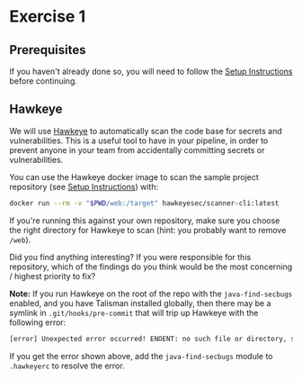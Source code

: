 # Exercise 1

## Prerequisites

If you haven't already done so, you will need to follow the [Setup Instructions](00_setup.md) before
continuing.

## Hawkeye

We will use [Hawkeye](https://github.com/hawkeyesec/scanner-cli) to automatically scan the code
base for secrets and vulnerabilities. This is a useful tool to have in your pipeline, in order to
prevent anyone in your team from accidentally committing secrets or vulnerabilities.

You can use the Hawkeye docker image to scan the sample project repository (see [Setup Instructions](00_setup.md)) with:

```bash
docker run --rm -v "$PWD/web:/target" hawkeyesec/scanner-cli:latest
```

If you're running this against your own repository, make sure you choose the right directory for Hawkeye to scan (hint: you probably want to remove `/web`).

Did you find anything interesting? If you were responsible for this repository, which of the findings do you think would be the most concerning / highest priority to fix?

**Note:** If you run Hawkeye on the root of the repo with the `java-find-secbugs` enabled, and you
have Talisman installed globally, then there may be a symlink in `.git/hooks/pre-commit` that will
trip up Hawkeye with the following error:

```txt
[error] Unexpected error occurred! ENOENT: no such file or directory, stat '/target/.git/hooks/pre-commit'
```

If you get the error shown above, add the `java-find-secbugs` module  to `.hawkeyerc` to resolve the error.
